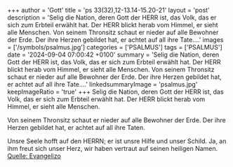 +++
author = 'Gott'
title = 'ps 33(32),12-13.14-15.20-21'
layout = 'post'
description = 'Selig die Nation, deren Gott der HERR ist,  das Volk, das er sich zum Erbteil erwählt hat. Der HERR blickt herab vom Himmel,  er sieht alle Menschen.  Von seinem Thronsitz schaut er nieder  auf alle Bewohner der Erde. Der ihre Herzen gebildet hat,  er achtet auf all ihre Tate....'
images = ['/symbols/psalmus.jpg']
categories = ['PSALMUS']
tags = ['PSALMUS']
date = '2024-09-04 07:00:42 +0100'
summary = 'Selig die Nation, deren Gott der HERR ist,  das Volk, das er sich zum Erbteil erwählt hat. Der HERR blickt herab vom Himmel,  er sieht alle Menschen.  Von seinem Thronsitz schaut er nieder  auf alle Bewohner der Erde. Der ihre Herzen gebildet hat,  er achtet auf all ihre Tate....'
linkedsummaryImage = 'psalmus.jpg'
keepImageRatio = 'true'
+++
Selig die Nation, deren Gott der HERR ist, 
das Volk, das er sich zum Erbteil erwählt hat.
Der HERR blickt herab vom Himmel, 
er sieht alle Menschen.

Von seinem Thronsitz schaut er nieder 
auf alle Bewohner der Erde.
Der ihre Herzen gebildet hat, 
er achtet auf all ihre Taten.<!--more-->

Unsre Seele hofft auf den HERRN; 
er ist unsre Hilfe und unser Schild.
Ja, an ihm freut sich unser Herz, 
wir haben vertraut auf seinen heiligen Namen.<br> [Quelle: Evangelizo](https://evangeliumtagfuertag.org/DE/gospel)